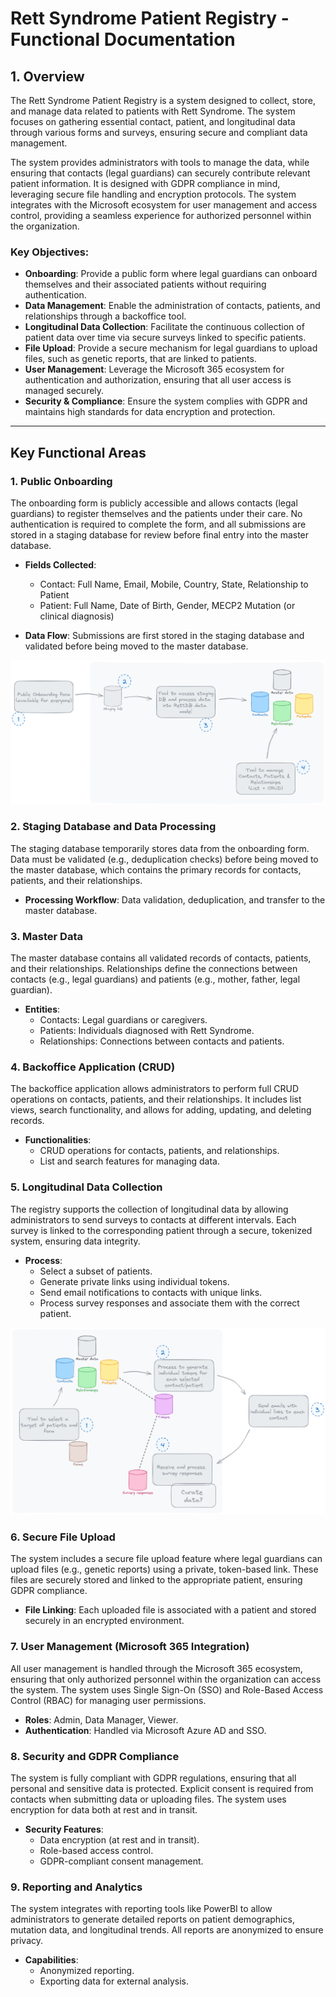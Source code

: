 # Rett Syndrome Patient Registry - Functional Documentation

## 1. Overview

The Rett Syndrome Patient Registry is a system designed to collect, store, and manage data related to patients with Rett Syndrome. The system focuses on gathering essential contact, patient, and longitudinal data through various forms and surveys, ensuring secure and compliant data management.

The system provides administrators with tools to manage the data, while ensuring that contacts (legal guardians) can securely contribute relevant patient information. It is designed with GDPR compliance in mind, leveraging secure file handling and encryption protocols. The system integrates with the Microsoft ecosystem for user management and access control, providing a seamless experience for authorized personnel within the organization.

### Key Objectives:
- **Onboarding**: Provide a public form where legal guardians can onboard themselves and their associated patients without requiring authentication.
- **Data Management**: Enable the administration of contacts, patients, and relationships through a backoffice tool.
- **Longitudinal Data Collection**: Facilitate the continuous collection of patient data over time via secure surveys linked to specific patients.
- **File Upload**: Provide a secure mechanism for legal guardians to upload files, such as genetic reports, that are linked to patients.
- **User Management**: Leverage the Microsoft 365 ecosystem for authentication and authorization, ensuring that all user access is managed securely.
- **Security & Compliance**: Ensure the system complies with GDPR and maintains high standards for data encryption and protection.

---

## Key Functional Areas

### 1. Public Onboarding
The onboarding form is publicly accessible and allows contacts (legal guardians) to register themselves and the patients under their care. No authentication is required to complete the form, and all submissions are stored in a staging database for review before final entry into the master database.

- **Fields Collected**:
  - Contact: Full Name, Email, Mobile, Country, State, Relationship to Patient
  - Patient: Full Name, Date of Birth, Gender, MECP2 Mutation (or clinical diagnosis)

- **Data Flow**: Submissions are first stored in the staging database and validated before being moved to the master database.

![Onboarding process](./images/onboarding-process.png)

### 2. Staging Database and Data Processing
The staging database temporarily stores data from the onboarding form. Data must be validated (e.g., deduplication checks) before being moved to the master database, which contains the primary records for contacts, patients, and their relationships.

- **Processing Workflow**: Data validation, deduplication, and transfer to the master database.

### 3. Master Data
The master database contains all validated records of contacts, patients, and their relationships. Relationships define the connections between contacts (e.g., legal guardians) and patients (e.g., mother, father, legal guardian).

- **Entities**: 
  - Contacts: Legal guardians or caregivers.
  - Patients: Individuals diagnosed with Rett Syndrome.
  - Relationships: Connections between contacts and patients.

### 4. Backoffice Application (CRUD)
The backoffice application allows administrators to perform full CRUD operations on contacts, patients, and their relationships. It includes list views, search functionality, and allows for adding, updating, and deleting records.

- **Functionalities**:
  - CRUD operations for contacts, patients, and relationships.
  - List and search features for managing data.

### 5. Longitudinal Data Collection
The registry supports the collection of longitudinal data by allowing administrators to send surveys to contacts at different intervals. Each survey is linked to the corresponding patient through a secure, tokenized system, ensuring data integrity.

- **Process**:
  - Select a subset of patients.
  - Generate private links using individual tokens.
  - Send email notifications to contacts with unique links.
  - Process survey responses and associate them with the correct patient.

![Logitudinal Data](./images/survey-data-gathering.png)

### 6. Secure File Upload
The system includes a secure file upload feature where legal guardians can upload files (e.g., genetic reports) using a private, token-based link. These files are securely stored and linked to the appropriate patient, ensuring GDPR compliance.

- **File Linking**: Each uploaded file is associated with a patient and stored securely in an encrypted environment.

### 7. User Management (Microsoft 365 Integration)
All user management is handled through the Microsoft 365 ecosystem, ensuring that only authorized personnel within the organization can access the system. The system uses Single Sign-On (SSO) and Role-Based Access Control (RBAC) for managing user permissions.

- **Roles**: Admin, Data Manager, Viewer.
- **Authentication**: Handled via Microsoft Azure AD and SSO.

### 8. Security and GDPR Compliance
The system is fully compliant with GDPR regulations, ensuring that all personal and sensitive data is protected. Explicit consent is required from contacts when submitting data or uploading files. The system uses encryption for data both at rest and in transit.

- **Security Features**:
  - Data encryption (at rest and in transit).
  - Role-based access control.
  - GDPR-compliant consent management.

### 9. Reporting and Analytics
The system integrates with reporting tools like PowerBI to allow administrators to generate detailed reports on patient demographics, mutation data, and longitudinal trends. All reports are anonymized to ensure privacy.

- **Capabilities**:
  - Anonymized reporting.
  - Exporting data for external analysis.
